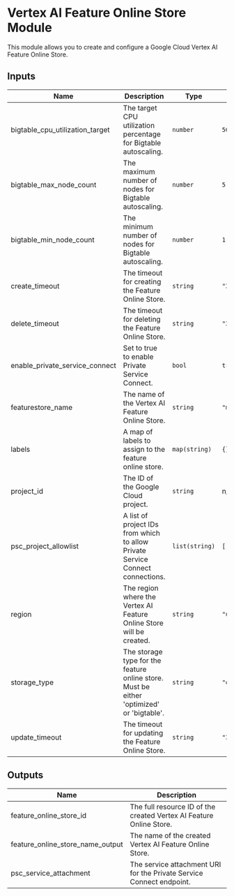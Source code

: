 # Vertex AI Feature Online Store Module

This module allows you to create and configure a Google Cloud Vertex AI Feature Online Store.

<!-- BEGIN_TF_DOCS -->
<!-- END_TF_DOCS -->
<!-- BEGINNING OF PRE-COMMIT-TERRAFORM DOCS HOOK -->
## Inputs

| Name | Description | Type | Default | Required |
|------|-------------|------|---------|:--------:|
| bigtable\_cpu\_utilization\_target | The target CPU utilization percentage for Bigtable autoscaling. | `number` | `50` | no |
| bigtable\_max\_node\_count | The maximum number of nodes for Bigtable autoscaling. | `number` | `5` | no |
| bigtable\_min\_node\_count | The minimum number of nodes for Bigtable autoscaling. | `number` | `1` | no |
| create\_timeout | The timeout for creating the Feature Online Store. | `string` | `"30m"` | no |
| delete\_timeout | The timeout for deleting the Feature Online Store. | `string` | `"30m"` | no |
| enable\_private\_service\_connect | Set to true to enable Private Service Connect. | `bool` | `true` | no |
| featurestore\_name | The name of the Vertex AI Feature Online Store. | `string` | `"my_online_featurestore"` | no |
| labels | A map of labels to assign to the feature online store. | `map(string)` | `{}` | no |
| project\_id | The ID of the Google Cloud project. | `string` | n/a | yes |
| psc\_project\_allowlist | A list of project IDs from which to allow Private Service Connect connections. | `list(string)` | `[]` | no |
| region | The region where the Vertex AI Feature Online Store will be created. | `string` | `"us-central1"` | no |
| storage\_type | The storage type for the feature online store. Must be either 'optimized' or 'bigtable'. | `string` | `"optimized"` | no |
| update\_timeout | The timeout for updating the Feature Online Store. | `string` | `"30m"` | no |

## Outputs

| Name | Description |
|------|-------------|
| feature\_online\_store\_id | The full resource ID of the created Vertex AI Feature Online Store. |
| feature\_online\_store\_name\_output | The name of the created Vertex AI Feature Online Store. |
| psc\_service\_attachment | The service attachment URI for the Private Service Connect endpoint. |

<!-- END OF PRE-COMMIT-TERRAFORM DOCS HOOK -->